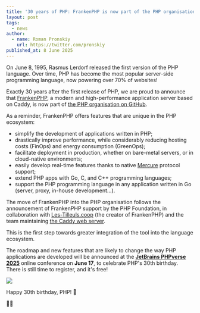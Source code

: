 ```yaml
---
title: '30 years of PHP: FrankenPHP is now part of the PHP organisation'
layout: post
tags:
  - news
author:
  - name: Roman Pronskiy
    url: https://twitter.com/pronskiy
published_at: 8 June 2025
---
```


On June 8, 1995, Rasmus Lerdorf released the first version of the PHP language. Over time, PHP has become the most popular server-side programming language, now powering over 70% of websites!

Exactly 30 years after the first release of PHP, we are proud to announce that [FrankenPHP](https://frankenphp.dev), a modern and high-performance application server based on Caddy, is now part of [the PHP organisation on GitHub](https://github.com/php/frankenphp).

As a reminder, FrankenPHP offers features that are unique in the PHP ecosystem:

* simplify the development of applications written in PHP;
* drastically improve performance, while considerably reducing hosting costs (FinOps) and energy consumption (GreenOps);
* facilitate deployment in production, whether on bare-metal servers, or in cloud-native environments;
* easily develop real-time features thanks to native [Mercure](https://mercure.rocks) protocol support;
* extend PHP apps with Go, C, and C++ programming languages;
* support the PHP programming language in any application written in Go (server, proxy, in-house development…).

The move of FrankenPHP into the PHP organisation follows the announcement of FrankenPHP support by the PHP Foundation, in collaboration with [Les-Tilleuls.coop](https://les-tilleuls.coop) (the creator of FrankenPHP) and the team maintaining [the Caddy web server](https://caddyserver.com).  

This is the first step towards greater integration of the tool into the language ecosystem.

The roadmap and new features that are likely to change the way PHP applications are developed will be announced at the **[JetBrains PHPverse 2025](https://jb.gg/phpverse-phpf)** online conference on **June 17**, to celebrate PHP's 30th birthday. There is still time to register, and it's free!

[![](/assets/post-images/2025/phpverse_2025.gif)](https://jb.gg/phpverse-phpf)

Happy 30th birthday, PHP! 🎉

🐘💜

<div 
  class="thread-container"
  data-reddit-thread="https://www.reddit.com/r/PHP/comments/1l7v0df/30_years_of_php_frankenphp_is_now_part_of_the_php/"
  data-reddit-max-depth="10"
  data-reddit-show-content="false"
  data-reddit-show-controls="true"
></div>
